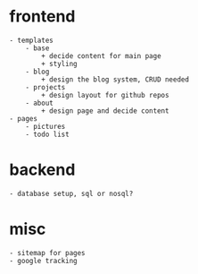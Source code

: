 # frontend
    - templates
        - base
            + decide content for main page
            + styling
        - blog
            + design the blog system, CRUD needed
        - projects
            + design layout for github repos
        - about
            + design page and decide content
    - pages
        - pictures
        - todo list

# backend
    - database setup, sql or nosql?

# misc
    - sitemap for pages
    - google tracking